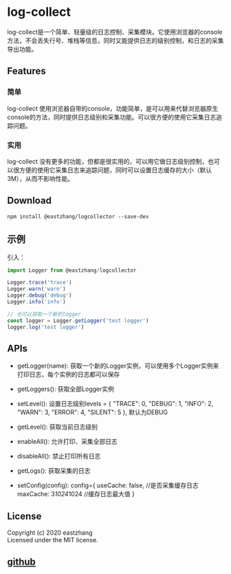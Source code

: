# log-collect

log-collect是一个简单、轻量级的日志控制、采集模块。它使用浏览器的console方法，不会丢失行号、堆栈等信息，同时又能提供日志的级别控制，和日志的采集导出功能。

## Features

### 简单
log-collect 使用浏览器自带的console，功能简单，是可以用来代替浏览器原生console的方法，同时提供日志级别和采集功能。可以很方便的使用它采集日志追踪问题。

### 实用
log-collect 没有更多的功能，但都是很实用的，可以用它做日志级别控制，也可以很方便的使用它采集日志来追踪问题，同时可以设置日志缓存的大小（默认3M），从而不影响性能。

## Download
```shell
npm install @eastzhang/logcollector --save-dev
```

## 示例

引入：
```javascript
import Logger from @eastzhang/logcollector

Logger.trace('trace')
Logger.warn('warn')
Logger.debug('debug')
Logger.info('info')

// 也可以获取一个新的logger
const logger = Logger.getLogger('test logger')
logger.log('test logger')

```

## APIs

+ getLogger(name): 获取一个新的Logger实例，可以使用多个Logger实例来打印日志，每个实例的日志都可以保存

+ getLoggers(): 获取全部Logger实例

+ setLevel(): 设置日志级别levels = {
	"TRACE": 0, "DEBUG": 1, "INFO": 2, "WARN": 3,
    "ERROR": 4, "SILENT": 5
}, 默认为DEBUG

+ getLevel(): 获取当前日志级别

+ enableAll(): 允许打印、采集全部日志

+ disableAll(): 禁止打印所有日志

+ getLogs(): 获取采集的日志

+ setConfig(config): config={
	useCache: false, //是否采集缓存日志
    maxCache: 3*1024*1024 //缓存日志最大值
}

## License
Copyright (c) 2020 eastzhang  
Licensed under the MIT license.

## [github](https://github.com/myZhangDong/log-collect)





